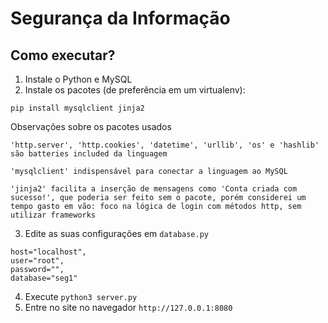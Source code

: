 # Segurança da Informação

## Como executar?

1. Instale o Python e MySQL
2. Instale os pacotes (de preferência em um virtualenv): 

```
pip install mysqlclient jinja2
```

Observações sobre os pacotes usados

```
'http.server', 'http.cookies', 'datetime', 'urllib', 'os' e 'hashlib' são batteries included da linguagem

'mysqlclient' indispensável para conectar a linguagem ao MySQL

'jinja2' facilita a inserção de mensagens como 'Conta criada com sucesso!', que poderia ser feito sem o pacote, porém considerei um tempo gasto em vão: foco na lógica de login com métodos http, sem utilizar frameworks
```

3. Edite as suas configurações em `database.py`

```
host="localhost",
user="root",
password="",
database="seg1"
```

4. Execute `python3 server.py`
5. Entre no site no navegador `http://127.0.0.1:8080`
